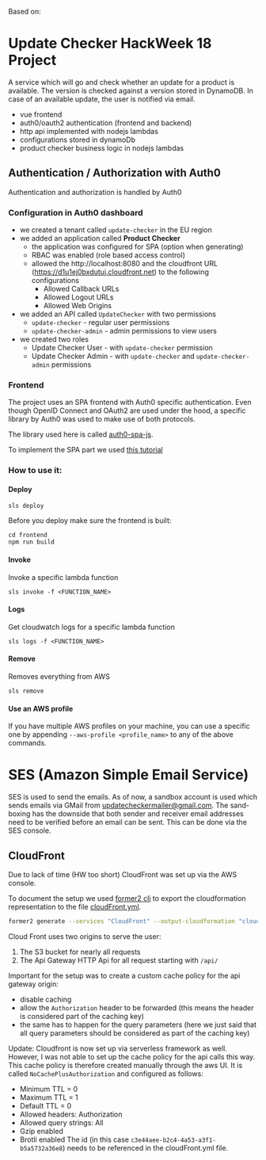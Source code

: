 Based on:
# Update Checker HackWeek 18 Project

A service which will go and check whether an update for a product is available.
The version is checked against a version stored in DynamoDB.
In case of an available update, the user is notified via email.

* vue frontend
* auth0/oauth2 authentication (frontend and backend)
* http api implemented with nodejs lambdas
* configurations stored in dynamoDb
* product checker business logic in nodejs lambdas

## Authentication / Authorization with Auth0

Authentication and authorization is handled by Auth0

### Configuration in Auth0 dashboard

* we created a tenant called `update-checker` in the EU region
* we added an application called **Product Checker**
  * the application was configured for SPA (option when generating)
  * RBAC was enabled (role based access control)
  * allowed the http://localhost:8080 and the cloudfront URL (https://d1u1ej0bxdutuj.cloudfront.net) to the following configurations
    * Allowed Callback URLs
    * Allowed Logout URLs
    * Allowed Web Origins
* we added an API called `UpdateChecker` with two permissions
  * `update-checker` - regular user permissions
  * `update-checker-admin` - admin permissions to view users
* we created two roles
  * Update Checker User - with `update-checker` permission
  * Update Checker Admin - with `update-checker` and `update-checker-admin` permissions

### Frontend 

The project uses an SPA frontend with Auth0 specific authentication. Even though OpenID Connect and OAuth2 are used under the hood, a specific library by Auth0 was used to make use of both protocols.

The library used here is called [auth0-spa-js](https://github.com/auth0/auth0-spa-js).

To implement the SPA part we used [this tutorial](https://auth0.com/docs/quickstart/spa/vuejs/01-login)

### How to use it:
#### Deploy
```
sls deploy
```

Before you deploy make sure the frontend is built:
```
cd frontend
npm run build
```

#### Invoke
Invoke a specific lambda function
```
sls invoke -f <FUNCTION_NAME>
```

#### Logs
Get cloudwatch logs for a specific lambda function
```
sls logs -f <FUNCTION_NAME>
```

#### Remove
Removes everything from AWS
```
sls remove
```

#### Use an AWS profile
If you have multiple AWS profiles on your machine, you can use a specific one by appending `--aws-profile <profile_name>` to any of the above commands.


# SES (Amazon Simple Email Service)
SES is used to send the emails. 
As of now, a sandbox account is used which sends emails via GMail from updatecheckermailer@gmail.com. 
The sand-boxing has the downside that both sender and receiver email addresses need to be verified before an email can be sent.
This can be done via the SES console.

## CloudFront

Due to lack of time (HW too short) CloudFront was set up via the AWS console.

To document the setup we used [former2 cli](https://github.com/iann0036/former2/blob/master/cli/README.md) to export the cloudformation representation to the file [cloudFront.yml](resources/cloudFront.yml).

```bash
former2 generate --services "CloudFront" --output-cloudformation "cloudFront.yaml" 
```

Cloud Front uses two origins to serve the user:
1. The S3 bucket for nearly all requests
2. The Api Gateway HTTP Api for all request starting with `/api/`

Important for the setup was to create a custom cache policy for the api gateway origin:
* disable caching
* allow the `Authorization` header to be forwarded (this means the header is considered part of the caching key)
* the same has to happen for the query parameters (here we just said that all query parameters should be considered as part of the caching key)

Update:
Cloudfront is now set up via serverless framework as well. 
However, I was not able to set up the cache policy for the api calls this way. 
This cache policy is therefore created manually through the aws UI.
It is called `NoCachePlusAuthorization` and configured as follows:
- Minimum TTL = 0
- Maximum TTL = 1
- Default TTL = 0
- Allowed headers: Authorization
- Allowed query strings: All
- Gzip enabled
- Brotli enabled
The id (in this case `c3e44aee-b2c4-4a53-a3f1-b5a5732a36e8`) needs to be referenced in the cloudFront.yml file.
